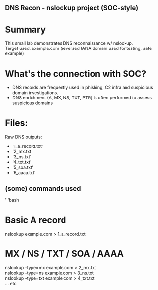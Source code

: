 ## DNS Recon - nslookup project (SOC-style)

# Summary
This small lab demonstrates DNS reconnaissance w/ nslookup.  
Target used: example.com (reversed IANA domain used for testing; safe example)

# What's the connection with SOC?
- DNS records are frequently used in phishing, C2 infra and suspicious domain investigations.
- DNS enrichment (A, MX, NS, TXT, PTR) is often performed to assess suspicious domains

# Files:
Raw DNS outputs:
- '1_a_record.txt'
- '2_mx.txt'
- '3_ns.txt'
- '4_txt.txt'
- '5_soa.txt'
- '6_aaaa.txt'    

## (some) commands used
'''bash
# Basic A record
nslookup example.com > 1_a_record.txt

# MX / NS / TXT / SOA / AAAA
nslookup -type=mx example.com > 2_mx.txt  
nslookup -type=ns example.com > 3_ns.txt  
nslookup -type=txt example.com > 4_txt.txt   
... etc
